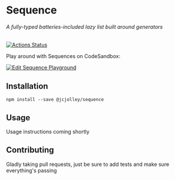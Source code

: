 # Sequence 

###### A fully-typed batteries-included lazy list built around generators

[![Actions Status](https://github.com/jcjolley/Sequence/workflows/Node.js%20CI/badge.svg)](https://github.com/jcjolley/Sequence/actions)

Play around with Sequences on CodeSandbox:

[![Edit Sequence Playground](https://codesandbox.io/static/img/play-codesandbox.svg)](https://codesandbox.io/s/musing-solomon-olyy9?fontsize=14&hidenavigation=1&module=%2Fsrc%2Findex.ts&theme=dark)

## Installation
`npm install --save @jcjolley/sequence`

## Usage

Usage instructions coming shortly

## Contributing

Gladly taking pull requests, just be sure to add tests and make sure everything's passing

